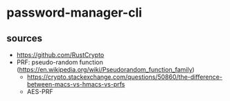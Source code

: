# password-manager-cli

## sources

- <https://github.com/RustCrypto>
- PRF: pseudo-random function (<https://en.wikipedia.org/wiki/Pseudorandom_function_family>)
    - <https://crypto.stackexchange.com/questions/50860/the-difference-between-macs-vs-hmacs-vs-prfs>
    - AES-PRF
